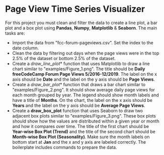 # Page View Time Series Visualizer

For this project you must clean and filter the data to create a line plot, a bar plot and a box plot using **Pandas**, **Numpy**, **Matplotlib** & **Seaborn**. The main tasks are:

- Import the data from "fcc-forum-pageviews.csv". Set the index to the date column.
- Clean the data by filtering out days when the page views were in the top 2.5% of the dataset or bottom 2.5% of the dataset.
- Create a *draw_line_plot** function that uses Matplotlib to draw a line chart similar to "examples/Figure_1.png". The title should be **Daily freeCodeCamp Forum Page Views 5/2016-12/2019**. The label on the x axis should be **Date** and the label on the y axis should be **Page Views**.
- Create a *draw_bar_plot** function that draws a bar chart similar to "examples/Figure_2.png". It should show average daily page views for each month grouped by year. The legend should show month labels and have a title of **Months**. On the chart, the label on the x axis should be **Years** and the label on the y axis should be **Average Page Views**.
- Create a **draw_box_plot** function that uses Seaborn to draw two adjacent box plots similar to "examples/Figure_3.png". These box plots should show how the values are distributed within a given year or month and how it compares over time. The title of the first chart should be **Year-wise Box Plot (Trend)** and the title of the second chart should be **Month-wise Box Plot (Seasonality)**. Make sure the month labels on bottom start at **Jan** and the x and y axis are labeled correctly. The boilerplate includes commands to prepare the data.